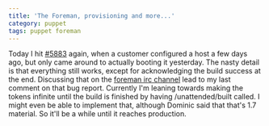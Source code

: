 ```yaml
---
title: 'The Foreman, provisioning and more...'
category: puppet
tags: puppet foreman
---
```


Today I hit [#5883](http://projects.theforeman.org/issues/5883) again, when a
customer configured a host a few days ago, but only came around to actually
booting it yesterday. The nasty detail is that everything still works, except
for acknowledging the build success at the end. Discussing that on the [foreman
irc channel](irc://#theforeman@freenode.net) lead to my last comment on that
bug report. Currently I'm leaning towards making the tokens infinite until the
build is finished by having /unattended/built called. I might even be able to
implement that, although Dominic said that that's 1.7 material. So it'll be a
while until it reaches production.
